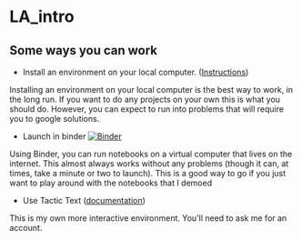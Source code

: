 
# LA_intro

## Some ways you can work

* Install an environment on your local computer. ([Instructions](course_documents/install_jupyter_notebook.md))

Installing an environment on your local computer is the best way to work, in the long run. If you want to do any projects on your own this is what you should do. However, you can expect to run into problems that will require you to google solutions.

* Launch in binder [![Binder](https://mybinder.org/badge_logo.svg)](https://mybinder.org/v2/gh/bsherin/LA_intro/main)

Using Binder, you can run notebooks on a virtual computer that lives on the internet. This almost always works without any problems (though it can, at times, take a minute or two to launch). This is a good way to go if you just want to play around with the notebooks that I demoed

* Use Tactic Text ([documentation](https://tactic.readthedocs.io/en/latest/index.html))

This is my own more interactive environment. You'll need to ask me for an account.
